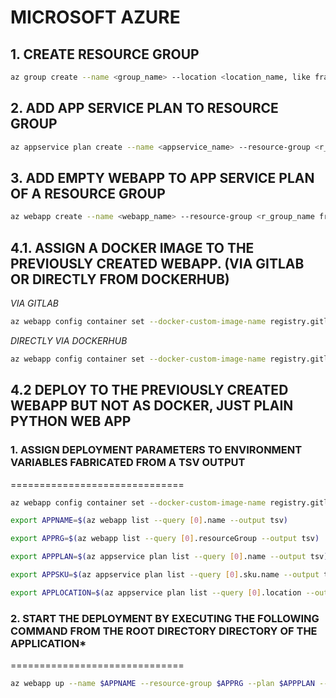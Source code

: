 MICROSOFT AZURE
===============

## 1. CREATE RESOURCE GROUP

```bash
az group create --name <group_name> --location <location_name, like francecentral or westeurope>
```

## 2. ADD APP SERVICE PLAN TO RESOURCE GROUP

```bash
az appservice plan create --name <appservice_name> --resource-group <r_group_name from 1.> --is-linux --sku F1
```

## 3. ADD EMPTY WEBAPP TO APP SERVICE PLAN OF A RESOURCE GROUP

```bash
az webapp create --name <webapp_name> --resource-group <r_group_name from 1.> --plan <appservice_name from 2.> --runtime 'PYTHON|3.9'
```

## 4.1. ASSIGN A DOCKER IMAGE TO THE PREVIOUSLY CREATED WEBAPP. (VIA GITLAB OR DIRECTLY FROM DOCKERHUB)

*VIA GITLAB*

```bash
az webapp config container set --docker-custom-image-name registry.gitlab.com/xtec/flask --name <name_of_app> --resource-group <r_group_name from 1.>
```

*DIRECTLY VIA DOCKERHUB*

```bash
az webapp config container set --docker-custom-image-name registry.gitlab.com/xtec/flask --name <name_of_app> --resource-group <r_group_name from 1.>
```

## 4.2 DEPLOY TO THE PREVIOUSLY CREATED WEBAPP BUT NOT AS DOCKER, JUST PLAIN PYTHON WEB APP

### 1. ASSIGN DEPLOYMENT PARAMETERS TO ENVIRONMENT VARIABLES FABRICATED FROM A TSV OUTPUT
==============================
```bash
az webapp config container set --docker-custom-image-name registry.gitlab.com/xtec/flask --name <name_of_app> --resource-group <r_group_name from 1.>
```

```bash
export APPNAME=$(az webapp list --query [0].name --output tsv)
```

```bash
export APPRG=$(az webapp list --query [0].resourceGroup --output tsv)
```

```bash
export APPPLAN=$(az appservice plan list --query [0].name --output tsv)
```

```bash
export APPSKU=$(az appservice plan list --query [0].sku.name --output tsv)
```

```bash
export APPLOCATION=$(az appservice plan list --query [0].location --output tsv)
```

### 2. START THE DEPLOYMENT BY EXECUTING THE FOLLOWING COMMAND FROM THE ROOT DIRECTORY DIRECTORY OF THE APPLICATION*
==============================
```bash
az webapp up --name $APPNAME --resource-group $APPRG --plan $APPPLAN --sku $APPSKU --location "$APPLOCATION"
```
